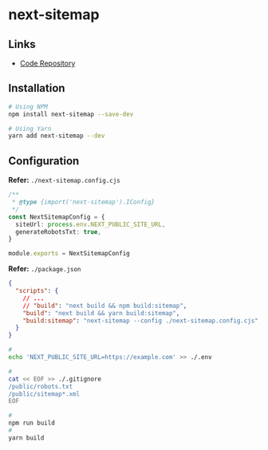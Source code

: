 # next-sitemap

## Links

- [Code Repository](https://github.com/iamvishnusankar/next-sitemap)

## Installation

```sh
# Using NPM
npm install next-sitemap --save-dev

# Using Yarn
yarn add next-sitemap --dev
```

## Configuration

**Refer:** `./next-sitemap.config.cjs`

```ts
/**
 * @type {import('next-sitemap').IConfig}
 */
const NextSitemapConfig = {
  siteUrl: process.env.NEXT_PUBLIC_SITE_URL,
  generateRobotsTxt: true,
}

module.exports = NextSitemapConfig
```

**Refer:** `./package.json`

```json
{
  "scripts": {
    // ...
    // "build": "next build && npm build:sitemap",
    "build": "next build && yarn build:sitemap",
    "build:sitemap": "next-sitemap --config ./next-sitemap.config.cjs",
  }
}
```

```sh
#
echo 'NEXT_PUBLIC_SITE_URL=https://example.com' >> ./.env

#
cat << EOF >> ./.gitignore
/public/robots.txt
/public/sitemap*.xml
EOF

#
npm run build
#
yarn build
```
